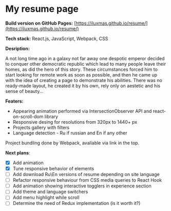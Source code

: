 # My resume page

**Build version on GitHub Pages:** [https://iluxmas.github.io/resume/](https://iluxmas.github.io/resume/)

**Tech stack:** React.js, JavaScript, Webpack, CSS

**Desription:**

A not long time ago in a galaxy not far away one despotic emperor decided to conquer other democratic republic which lead to many people leave their homes, as did the hero of this story. These circumstances forced him to start looking for remote work as soon as possible, and then he came up with the idea of ​​creating a page to demonstrate his abilities. There was no ready-made layout, he created it by his own, rely only on aestetic and his sense of beauty...

**Featers:**

- Appearing animation performed via IntersectionObserver API and react-on-scroll-dom library
- Responsive desing for resolutions from 320px to 1440+ px
- Projects gallery with filters
- Language detection - Ru if russian and En if any other

Project bundling done by Webpack, avaliable via link in the top.

**Next plans**:

- [x] Add animation
- [x] Tune responsive behavior of elements
- [ ] Add download Ru\En versions of resume depending on site language
- [ ] Refactor responsive behaviour from CSS media queries to React Hook
- [ ] Add animation showing interactive togglers in experience section
- [ ] Add theme and language switchers
- [ ] Add menu highlight while scroll
- [ ] Determine the need of Redux implementation (is it worth it?)
